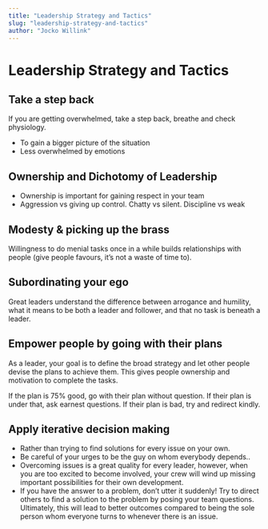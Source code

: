 ```yaml
---
title: "Leadership Strategy and Tactics"
slug: "leadership-strategy-and-tactics"
author: "Jocko Willink"
---
```


# Leadership Strategy and Tactics

## Take a step back

If you are getting overwhelmed, take a step back, breathe and check physiology.

- To gain a bigger picture of the situation
- Less overwhelmed by emotions

## Ownership and Dichotomy of Leadership

- Ownership is important for gaining respect in your team
- Aggression vs giving up control. Chatty vs silent. Discipline vs weak

## Modesty & picking up the brass

Willingness to do menial tasks once in a while builds relationships with people (give people favours, it’s not a waste of time to).

## Subordinating your ego

Great leaders understand the difference between arrogance and humility, what it means to be both a leader and follower, and that no task is beneath a leader.

## Empower people by going with their plans

As a leader, your goal is to define the broad strategy and let other people devise the plans to achieve them. This gives people ownership and motivation to complete the tasks.

If the plan is 75% good, go with their plan without question. If their plan is under that, ask earnest questions. If their plan is bad, try and redirect kindly.

## Apply iterative decision making

- Rather than trying to find solutions for every issue on your own.
- Be careful of your urges to be the guy on whom everybody depends..
- Overcoming issues is a great quality for every leader, however, when you are too excited to become involved, your crew will wind up missing important possibilities for their own development.
- If you have the answer to a problem, don’t utter it suddenly! Try to direct others to find a solution to the problem by posing your team questions. Ultimately, this will lead to better outcomes compared to being the sole person whom everyone turns to whenever there is an issue.
